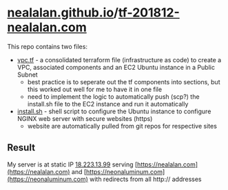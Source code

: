 # [nealalan.github.io](https://nealalan.github.io)/[tf-201812-nealalan.com](https://nealalan.github.io/tf-201812-nealalan.com)
This repo contains two files:
- [vpc.tf](https://github.com/nealalan/tf-201812-nealalan.com/blob/master/vpc.tf) - a consolidated terraform file (infrastructure as code) to create a VPC, associated components and an EC2 Ubuntu instance in a Public Subnet
  - best practice is to seperate out the tf components into sections, but this worked out well for me to have it in one file
  - need to implement the logic to automatically push (scp?) the install.sh file to the EC2 instance and run it automatically
- [install.sh](https://github.com/nealalan/tf-201812-nealalan.com/blob/master/install.sh) - shell script to configure the Ubuntu instance to configure NGINX web server with secure websites (https)
  - website are automatically pulled from git repos for respective sites

## Result
My server is at static IP [18.223.13.99](http://18.223.13.99) serving [https://nealalan.com](https://nealalan.com) and [https://neonaluminum.com](https://neonaluminum.com) with redirects from all http:// addresses

